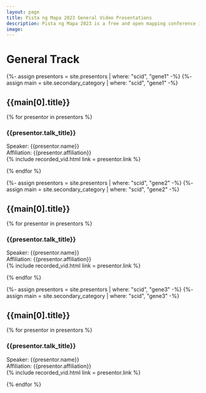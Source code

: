 ```yaml
---
layout: page
title: Pista ng Mapa 2023 General Video Presentations
description: Pista ng Mapa 2023 is a free and open mapping conference in the Philippines
image:
---
```


# General Track  
<p></p>
{%- assign presentors = site.presentors | where: "scid", "gene1" -%}  
{%- assign main = site.secondary_category | where: "scid", "gene1" -%}  

## {{main[0].title}}  

{% for presentor in presentors %}
### {{presentor.talk_title}}  
Speaker: {{presentor.name}}  
Affiliation: {{presentor.affiliation}}    
{% include recorded_vid.html link = presentor.link %} 

{% endfor %}

{%- assign presentors = site.presentors | where: "scid", "gene2" -%}
{%- assign main = site.secondary_category | where: "scid", "gene2" -%}

## {{main[0].title}}  

{% for presentor in presentors %}
### {{presentor.talk_title}}  
Speaker: {{presentor.name}}  
Affiliation: {{presentor.affiliation}}  
{% include recorded_vid.html link = presentor.link %}

{% endfor %}

{%- assign presentors = site.presentors | where: "scid", "gene3" -%}
{%- assign main = site.secondary_category | where: "scid", "gene3" -%}

## {{main[0].title}}  

{% for presentor in presentors %}
### {{presentor.talk_title}}  
Speaker: {{presentor.name}}  
Affiliation: {{presentor.affiliation}}   
{% include recorded_vid.html link = presentor.link %} 

{% endfor %}